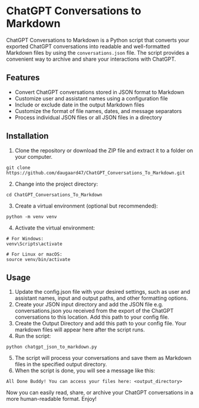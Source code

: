 # ChatGPT Conversations to Markdown
ChatGPT Conversations to Markdown is a Python script that converts your exported ChatGPT conversations into readable and well-formatted Markdown files by using the `conversations.json` file. The script provides a convenient way to archive and share your interactions with ChatGPT.

## Features
* Convert ChatGPT conversations stored in JSON format to Markdown
* Customize user and assistant names using a configuration file
* Include or exclude date in the output Markdown files
* Customize the format of file names, dates, and message separators
* Process individual JSON files or all JSON files in a directory

## Installation
1. Clone the repository or download the ZIP file and extract it to a folder on your computer.
```
git clone https://github.com/daugaard47/ChatGPT_Conversations_To_Markdown.git
```
2. Change into the project directory:
```
cd ChatGPT_Conversations_To_Markdown
````
3. Create a virtual environment (optional but recommended):
```
python -m venv venv
```
4. Activate the virtual environment:
```
# For Windows:
venv\Scripts\activate

# For Linux or macOS:
source venv/bin/activate
```

## Usage
1. Update the config.json file with your desired settings, such as user and assistant names, input and output paths, and other formatting options.
2. Create your JSON input directory and add the JSON file e.g. conversations.json you received from the export of the ChatGPT conversations to this location. Add this path to your config file.
3. Create the Output Directory and add this path to your config file. Your markdown files will appear here after the script runs.
4. Run the script:
```
python chatgpt_json_to_markdown.py
```
5. The script will process your conversations and save them as Markdown files in the specified output directory.
6. When the script is done, you will see a message like this:
```
All Done Buddy! You can access your files here: <output_directory>
```

Now you can easily read, share, or archive your ChatGPT conversations in a more human-readable format. Enjoy!
